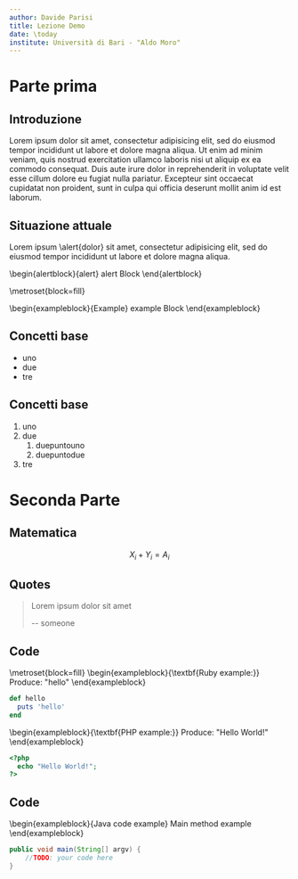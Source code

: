 ```yaml
---
author: Davide Parisi
title: Lezione Demo
date: \today
institute: Università di Bari - "Aldo Moro"
---
```


# Parte prima

## Introduzione

Lorem ipsum dolor sit amet, consectetur adipisicing elit, sed do eiusmod tempor incididunt ut labore et dolore magna aliqua. Ut enim ad minim veniam, quis nostrud exercitation ullamco laboris nisi ut aliquip ex ea commodo consequat. Duis aute irure dolor in reprehenderit in voluptate velit esse cillum dolore eu fugiat nulla pariatur. Excepteur sint occaecat cupidatat non proident, sunt in culpa qui officia deserunt mollit anim id est laborum.

## Situazione attuale

Lorem ipsum \alert{dolor} sit amet, consectetur adipisicing elit, sed do eiusmod tempor incididunt ut labore et dolore magna aliqua.

\begin{alertblock}{alert}
  alert Block
\end{alertblock}

\metroset{block=fill}

\begin{exampleblock}{Example}
  example Block
\end{exampleblock}


## Concetti  base

- uno
- due
- tre

## Concetti base

1. uno
2. due
    1. duepuntouno
    2. duepuntodue
3. tre

# Seconda Parte

## Matematica

$$X_i + Y_i = A_i$$

## Quotes

  > Lorem ipsum dolor sit amet
  >   
  >   -- someone

## Code
\metroset{block=fill}
\begin{exampleblock}{\textbf{Ruby example:}}
Produce: "hello"
\end{exampleblock}

```ruby
def hello
  puts 'hello'
end
```


\begin{exampleblock}{\textbf{PHP example:}}
  Produce: "Hello World!"
\end{exampleblock}

```php
<?php
  echo "Hello World!";
?>
```

## Code

\begin{exampleblock}{Java code example}
  Main method example
\end{exampleblock}

```java
public void main(String[] argv) {
    //TODO: your code here
}
```
